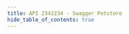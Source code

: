```yaml
---
title: API 2342234 - Swagger Petstore
hide_table_of_contents: true
---
```


<!-- import ApiDocMdx from '@theme/ApiDocMdx';

<ApiDocMdx id="petstore" /> -->